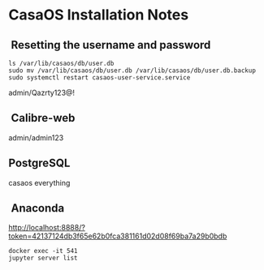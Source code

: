 # CasaOS Installation Notes

##  Resetting the username and password

```shell
ls /var/lib/casaos/db/user.db
sudo mv /var/lib/casaos/db/user.db /var/lib/casaos/db/user.db.backup
sudo systemctl restart casaos-user-service.service
```

admin/Qazrty123@!

##  Calibre-web

admin/admin123

## PostgreSQL

casaos everything

##  Anaconda

<http://localhost:8888/?token=42137124db3f65e62b0fca381161d02d08f69ba7a29b0bdb>

```shell
docker exec -it 541
jupyter server list
```
